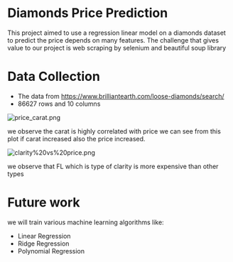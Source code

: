 # Diamonds Price Prediction

This project aimed to use a regression linear model on a diamonds dataset to predict the price depends on many features. The challenge that gives value to our project is web scraping by selenium and beautiful soup library


# Data Collection

- The data from https://www.brilliantearth.com/loose-diamonds/search/ 
- 86627 rows and 10 columns

![price_carat.png](attachment:carat_price.jpeg)

we observe the carat is highly correlated with price 
we can see from this plot if carat increased also the price increased.

![clarity%20vs%20price.png](attachment:clarity_price.jpeg)

we observe that FL which is type of clarity is more expensive than other types

# Future work
we will train various machine learning algorithms like:
- Linear Regression
- Ridge Regression 
- Polynomial Regression


```python

```
